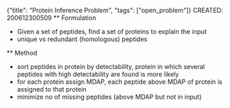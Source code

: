{"title": "Protein Inference Problem", "tags": ["open_problem"]}
CREATED: 200612300509
** Formulation
 * Given a set of peptides, find a set of proteins to explain the input
 * unique vs redundant (homologous) peptides

** Method
 * sort peptides in protein by detectability, protein in which several peptides with high detectability are found is more likely
 * for each protein assign MDAP, each peptide above MDAP of protein is assigned to that protein
 * minimize no of missing peptides (above MDAP but not in input)
